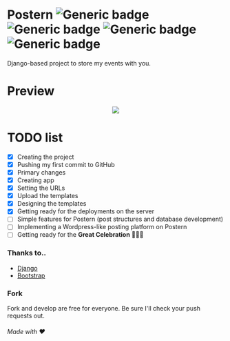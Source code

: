 # Postern ![Generic badge](https://img.shields.io/badge/Build-inprogress-<COLOR>.svg) ![Generic badge](https://img.shields.io/badge/License-MIT-orange.svg) ![Generic badge](https://img.shields.io/badge/Language-python-yellow.svg) ![Generic badge](https://img.shields.io/badge/Framework-Django-green.svg)

Django-based project to store my events with you.

# Preview
<center><img src="https://lh6.googleusercontent.com/n7YFYLgS9U7XdlFXL3qm_XqqT9WSQPfga-WgmKZFTclAOAQKlt-AU1ma_VTsAXda9fcKv6ywBGHrZZ_qa5y4=w1366-h633-rw">
</center>

# TODO list
- [x] Creating the project
- [x] Pushing my first commit to GitHub
- [x] Primary changes
- [x] Creating app
- [x] Setting the URLs
- [x] Upload the templates
- [x] Designing the templates
- [x] Getting ready for the deployments on the server
- [ ] Simple features for Postern (post structures and database development)
- [ ] Implementing a Wordpress-like posting platform on Postern
- [ ] Getting ready for the **Great Celebration** 🎉🍰🥳

### Thanks to..
* [Django](https://djangoproject.com)
* [Bootstrap](https://getbootstrap.com/)

### Fork
Fork and develop are free for everyone. Be sure I'll check your push requests out.

###### Made with ❤
